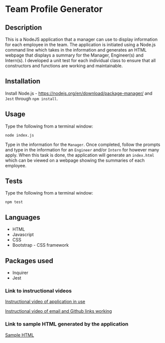# Team Profile Generator

## Description
This is a NodeJS application that a manager can use to display information for each employee in the team.  The application is initiated using a Node.js command line which takes in the information and generates an HTML webpage that displays a summary for the Manager, Engineer(s) and Intern(s).  I developed a unit test for each individual class to ensure that all constructors and functions are working and maintainable.

## Installation
Install Node.js - https://nodejs.org/en/download/package-manager/ and `Jest` through `npm install`.

## Usage
Type the following from a terminal window:

```node index.js```

Type in the information for the `Manager`.  Once completed, follow the prompts and type in the information for an `Engineer` and/or `Intern` for however many apply. When this task is done, the application will generate an `index.html` which can be viewed on a webpage showing the summaries of each employee.

## Tests
Type the following from a terminal window:

```npm test```

## Languages
* HTML
* Javascript
* CSS
* Bootstrap - CSS framework

## Packages used
* Inquirer
* Jest

### Link to instructional videos
[Instructional video of application in use](https://drive.google.com/file/d/1PBp91UFJTrDMEB4LkvR__Y4YlQxygmPK/view)

[Instructional video of email and Github links working](https://drive.google.com/file/d/1JczNYjviOGbPltQ7oMR9ZDo12S9ZsVAZ/view)

### Link to sample HTML generated by the application
[Sample HTML](./index.html)




